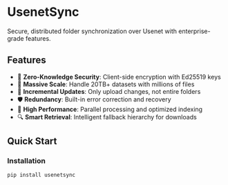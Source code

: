 # UsenetSync

Secure, distributed folder synchronization over Usenet with enterprise-grade features.

## Features

- 🔐 **Zero-Knowledge Security**: Client-side encryption with Ed25519 keys
- 📁 **Massive Scale**: Handle 20TB+ datasets with millions of files
- 🔄 **Incremental Updates**: Only upload changes, not entire folders
- 🛡️ **Redundancy**: Built-in error correction and recovery
- 🚀 **High Performance**: Parallel processing and optimized indexing
- 🔍 **Smart Retrieval**: Intelligent fallback hierarchy for downloads

## Quick Start

### Installation

```bash
pip install usenetsync